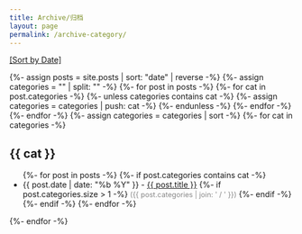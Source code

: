 ```yaml
---
title: Archive/归档
layout: page
permalink: /archive-category/
---
```


<p><a href="/archive-date/">[Sort by Date]</a></p>

{%- assign posts = site.posts | sort: "date" | reverse -%}
{%- assign categories = "" | split: "" -%}
{%- for post in posts -%}
{%- for cat in post.categories -%}
{%- unless categories contains cat -%}
{%- assign categories = categories | push: cat -%}
{%- endunless -%}
{%- endfor -%}
{%- endfor -%}
{%- assign categories = categories | sort -%}
{%- for cat in categories -%}
<h2>{{ cat }}</h2>
<ul>
{%- for post in posts -%}
{%- if post.categories contains cat -%}
<li>
{{ post.date | date: "%b %Y" }} -
<a href="{{ post.url | relative_url }}">{{ post.title }}</a>
{%- if post.categories.size > 1 -%}
<span style="font-size:0.9em;color:#888;">({{ post.categories | join: ' / ' }})</span>
{%- endif -%}
</li>
{%- endif -%}
{%- endfor -%}
</ul>
{%- endfor -%} 